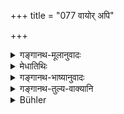 +++
title = "077 वायोर् अपि"

+++

<details><summary>गङ्गानथ-मूलानुवादः</summary>

After wind, from out of the same Evolvent, emanates the bright and radiant light, the dispeller of darkness; it is said to be endowed with the quality of colour.—(77)
</details>

<details><summary>मेधातिथिः</summary>

**विरोचिष्णु भास्वद्** इति समानार्थेन शब्दद्वयेन स्वपरप्रकाशता प्रतिपाद्यते । स्वयं दीप्तिमत् परं च भासयति ॥ १.७७ ॥
</details>

<details><summary>गङ्गानथ-भाष्यानुवादः</summary>

The two words ‘*bright*’ and ‘*radiant*,’ which are synonymous, have been used with a view to indicate that Light is itself *bright*, and it also illumines other things; that it is itself endowed with brilliance and it makes other things also brilliant.—(77)
</details>

<details><summary>गङ्गानथ-तुल्य-वाक्यानि</summary>

See Comparative notes for [Verse 1.75 (Ākāśa produced out of ‘Mind’)].
</details>

<details><summary>Bühler</summary>

077	Next from wind modifying itself, proceeds the brilliant light, which illuminates and dispels darkness; that is declared to possess the quality of colour;
</details>
